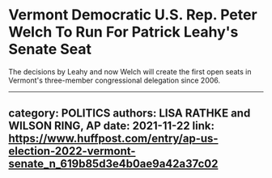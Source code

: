 # Vermont Democratic U.S. Rep. Peter Welch To Run For Patrick Leahy's Senate Seat

The decisions by Leahy and now Welch will create the first open seats in Vermont's three-member congressional delegation since 2006.

---
category: POLITICS
authors: LISA RATHKE and WILSON RING, AP
date: 2021-11-22
link: https://www.huffpost.com/entry/ap-us-election-2022-vermont-senate_n_619b85d3e4b0ae9a42a37c02
---
